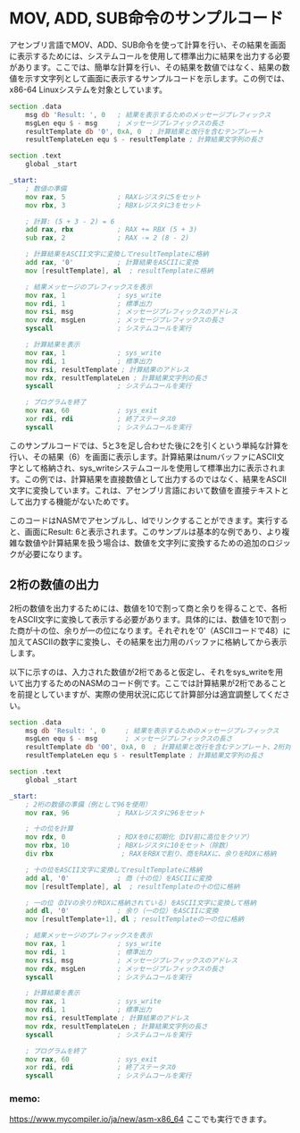 # MOV, ADD, SUB命令のサンプルコード

アセンブリ言語でMOV、ADD、SUB命令を使って計算を行い、その結果を画面に表示するためには、システムコールを使用して標準出力に結果を出力する必要があります。ここでは、簡単な計算を行い、その結果を数値ではなく、結果の数値を示す文字列として画面に表示するサンプルコードを示します。この例では、x86-64 Linuxシステムを対象としています。
```asm
section .data
    msg db 'Result: ', 0   ; 結果を表示するためのメッセージプレフィックス
    msgLen equ $ - msg     ; メッセージプレフィックスの長さ
    resultTemplate db '0', 0xA, 0  ; 計算結果と改行を含むテンプレート
    resultTemplateLen equ $ - resultTemplate ; 計算結果文字列の長さ

section .text
    global _start

_start:
    ; 数値の準備
    mov rax, 5             ; RAXレジスタに5をセット
    mov rbx, 3             ; RBXレジスタに3をセット

    ; 計算: (5 + 3 - 2) = 6
    add rax, rbx           ; RAX += RBX (5 + 3)
    sub rax, 2             ; RAX -= 2 (8 - 2)

    ; 計算結果をASCII文字に変換してresultTemplateに格納
    add rax, '0'           ; 計算結果をASCIIに変換
    mov [resultTemplate], al  ; resultTemplateに格納

    ; 結果メッセージのプレフィックスを表示
    mov rax, 1             ; sys_write
    mov rdi, 1             ; 標準出力
    mov rsi, msg           ; メッセージプレフィックスのアドレス
    mov rdx, msgLen        ; メッセージプレフィックスの長さ
    syscall                ; システムコールを実行

    ; 計算結果を表示
    mov rax, 1             ; sys_write
    mov rdi, 1             ; 標準出力
    mov rsi, resultTemplate ; 計算結果のアドレス
    mov rdx, resultTemplateLen ; 計算結果文字列の長さ
    syscall                ; システムコールを実行

    ; プログラムを終了
    mov rax, 60            ; sys_exit
    xor rdi, rdi           ; 終了ステータス0
    syscall                ; システムコールを実行
```

このサンプルコードでは、5と3を足し合わせた後に2を引くという単純な計算を行い、その結果（6）を画面に表示します。計算結果はnumバッファにASCII文字として格納され、sys_writeシステムコールを使用して標準出力に表示されます。この例では、計算結果を直接数値として出力するのではなく、結果をASCII文字に変換しています。これは、アセンブリ言語において数値を直接テキストとして出力する機能がないためです。

このコードはNASMでアセンブルし、ldでリンクすることができます。実行すると、画面にResult: 6と表示されます。このサンプルは基本的な例であり、より複雑な数値や計算結果を扱う場合は、数値を文字列に変換するための追加のロジックが必要になります。



## 2桁の数値の出力

2桁の数値を出力するためには、数値を10で割って商と余りを得ることで、各桁をASCII文字に変換して表示する必要があります。具体的には、数値を10で割った商が十の位、余りが一の位になります。それぞれを'0'（ASCIIコードで48）に加えてASCIIの数字に変換し、その結果を出力用のバッファに格納してから表示します。

以下に示すのは、入力された数値が2桁であると仮定し、それをsys_writeを用いて出力するためのNASMのコード例です。ここでは計算結果が2桁であることを前提としていますが、実際の使用状況に応じて計算部分は適宜調整してください。

```asm
section .data
    msg db 'Result: ', 0     ; 結果を表示するためのメッセージプレフィックス
    msgLen equ $ - msg       ; メッセージプレフィックスの長さ
    resultTemplate db '00', 0xA, 0  ; 計算結果と改行を含むテンプレート、2桁対応
    resultTemplateLen equ $ - resultTemplate ; 計算結果文字列の長さ

section .text
    global _start

_start:
    ; 2桁の数値の準備（例として96を使用）
    mov rax, 96            ; RAXレジスタに96をセット

    ; 十の位を計算
    mov rdx, 0             ; RDXを0に初期化（DIV前に高位をクリア）
    mov rbx, 10            ; RBXレジスタに10をセット（除数）
    div rbx                 ; RAXをRBXで割り、商をRAXに、余りをRDXに格納

    ; 十の位をASCII文字に変換してresultTemplateに格納
    add al, '0'            ; 商（十の位）をASCIIに変換
    mov [resultTemplate], al  ; resultTemplateの十の位に格納

    ; 一の位（DIVの余りがRDXに格納されている）をASCII文字に変換して格納
    add dl, '0'            ; 余り（一の位）をASCIIに変換
    mov [resultTemplate+1], dl ; resultTemplateの一の位に格納

    ; 結果メッセージのプレフィックスを表示
    mov rax, 1             ; sys_write
    mov rdi, 1             ; 標準出力
    mov rsi, msg           ; メッセージプレフィックスのアドレス
    mov rdx, msgLen        ; メッセージプレフィックスの長さ
    syscall                ; システムコールを実行

    ; 計算結果を表示
    mov rax, 1             ; sys_write
    mov rdi, 1             ; 標準出力
    mov rsi, resultTemplate ; 計算結果のアドレス
    mov rdx, resultTemplateLen ; 計算結果文字列の長さ
    syscall                ; システムコールを実行

    ; プログラムを終了
    mov rax, 60            ; sys_exit
    xor rdi, rdi           ; 終了ステータス0
    syscall                ; システムコールを実行
```


### memo:

https://www.mycompiler.io/ja/new/asm-x86_64
ここでも実行できます。
